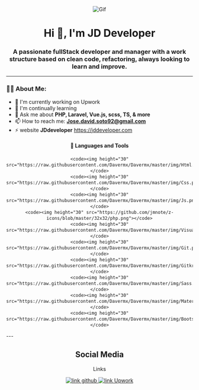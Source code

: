 <div id="header" align="center">
    <img src="https://media.giphy.com/media/v1.Y2lkPTc5MGI3NjExYjQ4NmYzNTY1MGM2NTg0ODYzYmRlZWU5NDRkYjZkMTM3MzRjN2YzYyZlcD12MV9pbnRlcm5hbF9naWZzX2dpZklkJmN0PXRz/qEqiI3Oq7vBkoE236M/giphy.gif"
        alt="Gif" width="250">
    <h1 align="center">Hi 🖖, I'm <span> JD Developer </span> </h1>
    <h3 align="center">A passionate fullStack developer and manager with a work structure based on clean code,
        refactoring, always looking to learn and improve.</h3>
</div>

---

    

### 👨‍💻 About Me:
    
- 🔭 I'm currently working on Upwork
- 💪 I'm continually learning
- 💬 Ask me about **PHP, Laravel, Vue.js, scss, TS, & more**
- 📫 How to reach me: **Jose.david.soto92@gmail.com**
- ⚡ website  **JDdeveloper**   https://jddeveloper.com

<div align="center">
    <h4> 📎 Languages and Tools </h4>

    <code><img height="30" src="https://raw.githubusercontent.com/Davermx/Davermx/master/img/Html.png"></code>
    <code><img height="30" src="https://raw.githubusercontent.com/Davermx/Davermx/master/img/Css.png"></code>
    <code><img height="30" src="https://raw.githubusercontent.com/Davermx/Davermx/master/img/Js.png"></code>
    <code><img height="30" src="https://github.com/jmnote/z-icons/blob/master/32x32/php.png"></code>
    <code><img height="30" src="https://raw.githubusercontent.com/Davermx/Davermx/master/img/Visual.png"></code>
    <code><img height="30" src="https://raw.githubusercontent.com/Davermx/Davermx/master/img/Git.png"></code>
    <code><img height="30" src="https://raw.githubusercontent.com/Davermx/Davermx/master/img/Gitkraken.png"></code>
    <code><img height="30" src="https://raw.githubusercontent.com/Davermx/Davermx/master/img/Sass.png"></code>
    <code><img height="30" src="https://raw.githubusercontent.com/Davermx/Davermx/master/img/Materializecss.png"></code>
    <code><img height="30" src="https://raw.githubusercontent.com/Davermx/Davermx/master/img/Bootstrap.png"></code>
</div>
---

<div id="badges" align="center">
    <h2 align="center"> Social Media </h2>
    <p>Links</p>
    <a href="https://github.com/JDDeveloper1">
        <img src="https://img.shields.io/badge/Github-JD%20Developer-orange?logo=github&style=plastic" alt="link github"
            title="github">
    </a>
    <a href="https://www.upwork.com/freelancers/~01cfeb84d19e3ea1ba">
        <img src="https://img.shields.io/badge/Upwork-David%20Soto-green?logo=upwork&green&style=plastic"
            alt="link Upwork" title="Upwork">
    </a>
</div>



